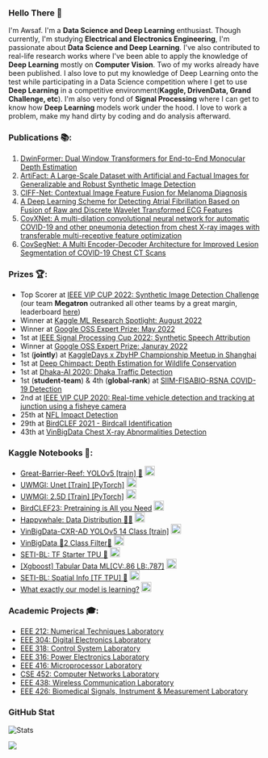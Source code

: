 ### Hello There 👋
I'm Awsaf. I'm a **Data Science and Deep Learning** enthusiast. Though currently, I'm studying **Electrical and Electronics Engineering**, I'm passionate about **Data Science and Deep Learning**. I've also contributed to real-life research works where I've been able to apply the knowledge of **Deep Learning** mostly on **Computer Vision**. Two of my works already have been published. I also love to put my knowledge of Deep Learning onto the test while participating in a Data Science competition where I get to use **Deep Learning** in a competitive environment(**Kaggle, DrivenData, Grand Challenge, etc**). I'm also very fond of **Signal Processing** where I can get to know how **Deep Learning** models work under the hood. I love to work a problem, make my hand dirty by coding and do analysis afterward. 

### Publications 📚:
1. [DwinFormer: Dual Window Transformers for End-to-End Monocular Depth Estimation](https://arxiv.org/abs/2303.02968)
1. [ArtiFact: A Large-Scale Dataset with Artificial and Factual Images for Generalizable and Robust Synthetic Image Detection](https://arxiv.org/abs/2302.11970)
1. [CIFF-Net: Contextual Image Feature Fusion for Melanoma Diagnosis](https://arxiv.org/pdf/2303.03672)
3. [A Deep Learning Scheme for Detecting Atrial Fibrillation Based on Fusion of Raw and Discrete Wavelet Transformed ECG Features](https://ieeexplore.ieee.org/abstract/document/9870829/)
4. [CovXNet: A multi-dilation convolutional neural network for automatic COVID-19 and other pneumonia detection from chest X-ray images with transferable multi-receptive feature optimization](https://www.sciencedirect.com/science/article/abs/pii/S0010482520302250#!)
5. [CovSegNet: A Multi Encoder-Decoder Architecture for Improved Lesion Segmentation of COVID-19 Chest CT Scans](https://ieeexplore.ieee.org/document/9378789)

### Prizes 🏆:
* Top Scorer at [IEEE VIP CUP 2022: Synthetic Image Detection Challenge](https://grip-unina.github.io/vipcup2022/) (our team **Megatron** outranked all other teams by a great margin, leaderboard [here](https://www.flickr.com/photos/196917181@N04/52490008351/in/dateposted-public/))
* Winner at [Kaggle ML Research Spotlight: August 2022](https://www.kaggle.com/discussions/general/349817)
* Winner at [Google OSS Expert Prize: May 2022](https://www.kaggle.com/code/awsaf49/uwmgi-transunet-2-5d-train-tf)
* 1st at [IEEE Signal Processing Cup 2022: Synthetic Speech Attribution](https://signalprocessingsociety.org/community-involvement/signal-processing-cup)
* Winner at [Google OSS Expert Prize: Januray 2022](https://www.kaggle.com/general/304323)
* 1st (**jointly**) at [KaggleDays x ZbyHP Championship Meetup in Shanghai](https://www.kaggle.com/c/dont-stop-until-you-drop/leaderboard)
* 1st   at [Deep Chimpact: Depth Estimation for Wildlife Conservation ](https://www.drivendata.org/competitions/82/competition-wildlife-video-depth-estimation)
* 1st   at [Dhaka-AI 2020: Dhaka Traffic Detection](https://www.facebook.com/dhaka.ai.bd/posts/194411675415466?__cft__[0]=AZX9wHwmbXrq2dxLojeHeOF1FQFFUHh0JUG7zVSsDhEWR58jsloLXOYChHXxbVVdfLBC6DSnNGZYUryAocbYnMGmH8fGFtI-aCRwyGIzq1vPcRaZiy2GZqK_VdO4CVGlLo53VKCp1vsvT5XkMQ0L7uZu&__tn__=%2CO%2CP-R)
* 1st (**student-team**) & 4th (**global-rank**)   at [SIIM-FISABIO-RSNA COVID-19 Detection](https://www.kaggle.com/c/siim-covid19-detection)
* 2nd    at [IEEE VIP CUP 2020: Real-time vehicle detection and tracking at junction using a fisheye camera](https://signalprocessingsociety.org/community-involvement/vip-cup-2020-icip-2020)
* 25th   at [NFL Impact Detection](https://www.kaggle.com/c/nfl-impact-detection)
* 29th   at [BirdCLEF 2021 - Birdcall Identification](https://www.kaggle.com/c/birdclef-2021)
* 43th   at [VinBigData Chest X-ray Abnormalities Detection](https://www.kaggle.com/c/vinbigdata-chest-xray-abnormalities-detection)

### Kaggle Notebooks 📒:
* [Great-Barrier-Reef: YOLOv5 [train] 🌊](https://www.kaggle.com/code/awsaf49/great-barrier-reef-yolov5-train) <img src="https://www.kaggle.com/static/images/medals/competitions/goldl@1x.png" width="20" height="20"/>
* [UWMGI: Unet [Train] [PyTorch]](https://www.kaggle.com/code/awsaf49/uwmgi-unet-train-pytorch) <img src="https://www.kaggle.com/static/images/medals/competitions/goldl@1x.png" width="20" height="20"/>
* [UWMGI: 2.5D [Train] [PyTorch]](https://www.kaggle.com/code/awsaf49/uwmgi-2-5d-train-pytorch) <img src="https://www.kaggle.com/static/images/medals/competitions/goldl@1x.png" width="20" height="20"/>
* [BirdCLEF23: Pretraining is All you Need](https://www.kaggle.com/code/awsaf49/birdclef23-pretraining-is-all-you-need-train/) <img src="https://www.kaggle.com/static/images/medals/competitions/goldl@1x.png" width="20" height="20"/>
* [Happywhale: Data Distribution 🐋🐬](https://www.kaggle.com/code/awsaf49/happywhale-data-distribution) <img src="https://www.kaggle.com/static/images/medals/competitions/goldl@1x.png" width="20" height="20"/>
* [VinBigData-CXR-AD YOLOv5 14 Class [train]](https://www.kaggle.com/awsaf49/vinbigdata-cxr-ad-yolov5-14-class-train)  <img src="https://www.kaggle.com/static/images/medals/competitions/goldl@1x.png" width="20" height="20"/>
* [VinBigData 🌟2 Class Filter🌟](https://www.kaggle.com/awsaf49/vinbigdata-2-class-filter)  <img src="https://www.kaggle.com/static/images/medals/competitions/goldl@1x.png" width="20" height="20"/>
* [SETI-BL: TF Starter TPU 🚀](https://www.kaggle.com/awsaf49/seti-bl-tf-starter-tpu) <img src="https://www.kaggle.com/static/images/medals/competitions/goldl@1x.png" width="20" height="20"/>
* [[Xgboost] Tabular Data ML[CV:.86 LB:.787]](https://www.kaggle.com/awsaf49/xgboost-tabular-data-ml-cv-85-lb-787)  <img src="https://www.kaggle.com/static/images/medals/competitions/goldl@1x.png" width="20" height="20"/>
* [SETI-BL: Spatial Info [TF TPU] 🚀](https://www.kaggle.com/awsaf49/seti-bl-spatial-info-tf-tpu)  <img src="https://www.kaggle.com/static/images/medals/competitions/goldl@1x.png" width="20" height="20"/>
* [What exactly our model is learning?](https://www.kaggle.com/awsaf49/what-exactly-our-model-is-learning)  <img src="https://www.kaggle.com/static/images/medals/competitions/bronzel@1x.png" width="20" height="20"/>

### Academic Projects 🎓:
* [EEE 212: Numerical Techniques Laboratory](https://github.com/awsaf49/eee212-numerical-techniques)
* [EEE 304: Digital Electronics Laboratory](https://github.com/awsaf49/eee304-digital-electronics-lab)
* [EEE 318: Control System Laboratory](https://github.com/awsaf49/eee318-control-system-lab)
* [EEE 316: Power Electronics Laboratory](https://github.com/awsaf49/eee316-power-electronics-lab)
* [EEE 416: Microprocessor Laboratory](https://github.com/awsaf49/eee416-microprocessor-lab)
* [CSE 452: Computer Networks Laboratory](https://github.com/awsaf49/cse452-computer-networks)
* [EEE 438: Wireless Communication Laboratory](https://github.com/awsaf49/eee438-wireless-comm-lab)
* [EEE 426: Biomedical Signals, Instrument & Measurement Laboratory](https://github.com/awsaf49/eee426-bme)

<!-- ### Kaggle Stats 📐: 
![awsaf49](https://road-to-kaggle-grandmaster.vercel.app/api/simple/awsaf49)
<p align="center">
  <img src="https://road-to-kaggle-grandmaster.vercel.app/api/badges/awsaf49/competition/light" />
  <img src="https://road-to-kaggle-grandmaster.vercel.app/api/badges/awsaf49/dataset/light" />
  <img src="https://road-to-kaggle-grandmaster.vercel.app/api/badges/awsaf49/notebook/light" />
  <img src="https://road-to-kaggle-grandmaster.vercel.app/api/badges/awsaf49/discussion/light" />
</p> -->

### GitHub Stat
![Stats](https://github-readme-stats.vercel.app/api?username=awsaf49&show_icons=true&theme=radical)

[![](https://visitcount.itsvg.in/api?id=awsaf49&label=Profile%20Views&color=1&icon=6&pretty=true)](https://visitcount.itsvg.in)

<!-- ### Github Activity 🤝:
![Awsaf's github activity graph](https://activity-graph.herokuapp.com/graph?username=awsaf49&theme=github_dark) -->

